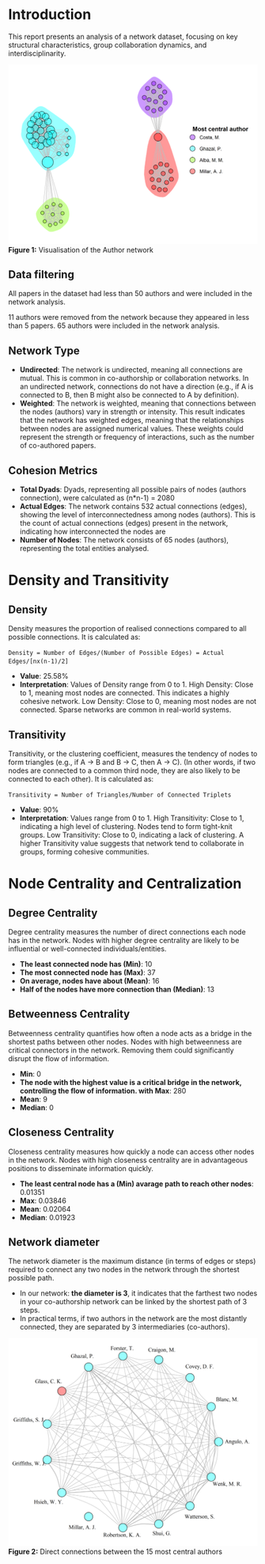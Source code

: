 
# Introduction
This report presents an analysis of a network dataset, focusing on key structural characteristics, group collaboration dynamics, and interdisciplinarity.

![](output/SynthSysFinal_Direct_v2/figures/graph_2013-2013.png)
**Figure 1:** Visualisation of the Author network


## Data filtering
All papers in the dataset had less than 50 authors and were included in the network analysis.

11 authors were removed from the network because they appeared in less than 5 papers.
 65 authors were included in the network analysis.

## Network Type
 - **Undirected**: The network is undirected, meaning all connections are mutual. This is common in co-authorship or collaboration networks. In an undirected network, connections do not have a direction (e.g., if A is connected to B, then B might also be connected to A by definition).
 - **Weighted**: The network is weighted, meaning that connections between the nodes (authors) vary in strength or intensity. This result indicates that the network has weighted edges, meaning that the relationships between nodes are assigned numerical values. These weights could represent the strength or frequency of interactions, such as the number of co-authored papers.

## Cohesion Metrics
 - **Total Dyads**: Dyads, representing all possible pairs of nodes (authors connection), were calculated as (n*n-1) = 2080
 - **Actual Edges**: The network contains 532 actual connections (edges), showing the level of interconnectedness among nodes (authors).
                 This is the count of actual connections (edges) present in the network, indicating how interconnected the nodes are
 - **Number of Nodes**: The network consists of 65 nodes (authors), representing the total entities analysed.

# Density and Transitivity
## Density
Density measures the proportion of realised connections compared to all possible connections. It is calculated as:

`Density = Number of Edges/(Number of Possible Edges) = Actual Edges/[nx(n-1)/2]`

- **Value**: 25.58%
- **Interpretation**: Values of Density range from 0 to 1.
                 High Density: Close to 1, meaning most nodes are connected. This indicates a highly cohesive network.
                 Low Density: Close to 0, meaning most nodes are not connected. Sparse networks are common in real-world systems.

## Transitivity
Transitivity, or the clustering coefficient, measures the tendency of nodes to form triangles (e.g., if A → B and B → C, then A → C). (In other words, if two nodes are connected to a common third node, they are also likely to be connected to each other). It is calculated as:

`Transitivity = Number of Triangles/Number of Connected Triplets`

- **Value**: 90%
- **Interpretation**: Values range from 0 to 1.
                 High Transitivity: Close to 1, indicating a high level of clustering. Nodes tend to form tight-knit groups.
                 Low Transitivity: Close to 0, indicating a lack of clustering.
                 A higher Transitivity value suggests that network tend to collaborate in groups, forming cohesive communities.

# Node Centrality and Centralization
## Degree Centrality
Degree centrality measures the number of direct connections each node has in the network.
                 Nodes with higher degree centrality are likely to be influential or well-connected individuals/entities.

- **The least connected node has (Min)**: 10
- **The most connected node has (Max)**: 37
- **On average, nodes have about (Mean)**: 16
- **Half of the nodes have more connection than (Median)**: 13

## Betweenness Centrality
Betweenness centrality quantifies how often a node acts as a bridge in the shortest paths between other nodes.
                 Nodes with high betweenness are critical connectors in the network. Removing them could significantly disrupt the flow of information.

- **Min**: 0
- **The node with the highest value is a critical bridge in the network, controlling the flow of information. with Max**: 280
- **Mean**: 9
- **Median**: 0

## Closeness Centrality
Closeness centrality measures how quickly a node can access other nodes in the network.
                 Nodes with high closeness centrality are in advantageous positions to disseminate information quickly.

- **The least central node has a (Min) avarage path to reach other nodes**: 0.01351
- **Max**: 0.03846
- **Mean**: 0.02064
- **Median**: 0.01923

## Network diameter
The network diameter is the maximum distance (in terms of edges or steps) required to connect any two nodes in the network through the shortest possible path. 

- In our network: **the diameter is 3**, it indicates that the farthest two nodes in your co-authorship network can be linked by the shortest path of 3 steps. 
- In practical terms, if two authors in the network are the most distantly connected, they are separated by 3 intermediaries (co-authors).

![](output/SynthSysFinal_Direct_v2/figures/top_authors_2013-2013.png)
**Figure 2:** Direct connections between the 15 most central authors

